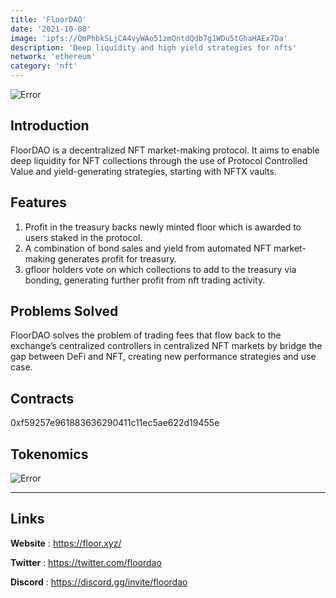 ```yaml
---
title: 'FloorDAO'
date: '2021-10-08'
image: 'ipfs://QmPhbkSLjCA4vyWAo51zmQntdQdb7g1WDu5tGhaHAEx7Da'
description: 'Deep liquidity and high yield strategies for nfts'
network: 'ethereum'
category: 'nft'
---
```


![Error](ipfs://QmYDrvX1N7WyB8cn5s3PE2FwqtcDEb1nEKevgASWEMzpcs)

## Introduction

FloorDAO is a decentralized NFT market-making protocol. It aims to enable deep liquidity for NFT collections through the use of Protocol Controlled Value and yield-generating strategies, starting with NFTX vaults.

## Features

1. Profit in the treasury backs newly minted floor which is awarded to users staked in the protocol.
2. A combination of bond sales and yield from automated NFT market-making generates profit for treasury.
3. gfloor holders vote on which collections to add to the treasury via bonding, generating further profit from nft trading activity.


## Problems Solved

FloorDAO solves the problem of trading fees that flow back to the exchange’s centralized controllers in centralized NFT markets by bridge the gap between DeFi and NFT, creating new performance strategies and use case.

## Contracts

0xf59257e961883636290411c11ec5ae622d19455e


## Tokenomics


![Error](ipfs://QmfTcZXCQcJ9oXPgn1UqMjREED1FjVSehizWNJVPRzBbpj)



---

## Links

**Website** : <https://floor.xyz/>

**Twitter** : <https://twitter.com/floordao>

**Discord** : <https://discord.gg/invite/floordao>
